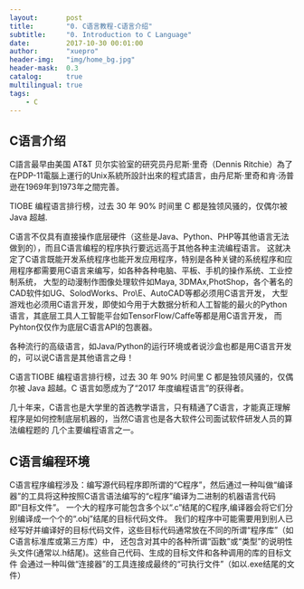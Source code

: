 ```yaml
---
layout:       post
title:        "0. C语言教程-C语言介绍"
subtitle:     "0. Introduction to C Language"
date:         2017-10-30 00:01:00
author:       "xuepro"
header-img:   "img/home_bg.jpg"
header-mask:  0.3
catalog:      true
multilingual: true
tags:
    - C
---
```


## C语言介绍

  C語言最早由美国 AT&T 贝尔实验室的研究员丹尼斯·里奇（Dennis Ritchie）為了在PDP-11電腦上運行的Unix系統所設計出來的程式語言，由丹尼斯·里奇和肯·汤普逊在1969年到1973年之間完善。
  
  TIOBE 编程语言排行榜，过去 30 年 90% 时间里 C 都是独领风骚的，仅偶尔被 Java 超越.
  
  C语言不仅具有直接操作底层硬件（这些是Java、Python、PHP等其他语言无法做到的），而且C语言编程的程序执行要远远高于其他各种主流编程语言。
  这就决定了C语言既能开发系统程序也能开发应用程序，特别是各种关键的系统程序和应用程序都需要用C语言来编写，如各种各种电脑、平板、手机的操作系统、工业控制系统，
  大型的动漫制作图像处理软件如Maya, 3DMAx,PhotShop，各个著名的CAD软件如UG、SolodWorks、Pro\E、AutoCAD等都必须用C语言开发，
  大型游戏也必须用C语言开发，即使如今用于大数据分析和人工智能的最火的Python语言，其底层工具人工智能平台如TensorFlow/Caffe等都是用C语言开发，
  而Pyhton仅仅作为底层C语言API的包裹器。
  
  各种流行的高级语言，如Java/Python的运行环境或者说沙盒也都是用C语言开发的，可以说C语言是其他语言之母！
  
  C语言TIOBE 编程语言排行榜，过去 30 年 90% 时间里 C 都是独领风骚的，仅偶尔被 Java 超越。C 语言如愿成为了“2017 年度编程语言”的获得者。
  
  几十年来，C语言也是大学里的首选教学语言，只有精通了C语言，才能真正理解程序是如何控制底层机器的，当然C语言也是各大软件公司面试软件研发人员的算法编程题的
  几个主要编程语言之一。
  
## C语言编程环境

   C语言程序编程涉及：编写源代码程序即所谓的“C程序”，然后通过一种叫做“编译器”的工具将这种按照C语言语法编写的“c程序”编译为二进制的机器语言代码即“目标文件”。
   一个大的程序可能包含多个以“.c”结尾的C程序,编译器会将它们分别编译成一个个的“.obj”结尾的目标代码文件。
   我们的程序中可能需要用到别人已经写好并编译好的目标代码文件，这些目标代码通常放在不同的所谓“程序库”（如C语言标准库或第三方库）中，
   还包含对其中的各种所谓“函数”或“类型”的说明性头文件(通常以.h结尾)。这些自己代码、生成的目标文件和各种调用的库的目标文件
   会通过一种叫做“连接器”的工具连接成最终的“可执行文件”（如以.exe结尾的文件）

